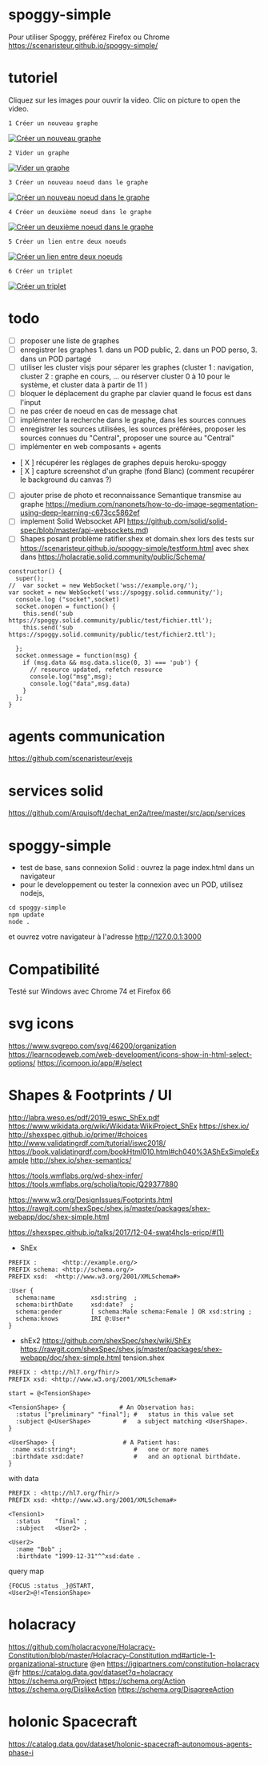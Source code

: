 # spoggy-simple
Pour utiliser Spoggy, préférez Firefox ou Chrome https://scenaristeur.github.io/spoggy-simple/

# tutoriel
Cliquez sur les images pour ouvrir la video. Clic on picture to open the video.

    1 Créer un nouveau graphe
   [![Créer un nouveau graphe](https://img.youtube.com/vi/bkedKb34USI/0.jpg)](https://www.youtube.com/watch?v=bkedKb34USI)

    2 Vider un graphe
   [![Vider un graphe](https://img.youtube.com/vi/YqatYoxz5VU/0.jpg)](https://www.youtube.com/watch?v=YqatYoxz5VU)

    3 Créer un nouveau noeud dans le graphe
   [![Créer un nouveau noeud dans le graphe](https://img.youtube.com/vi/XkI6cJPUTuk/0.jpg)](https://www.youtube.com/watch?v=XkI6cJPUTuk)

    4 Créer un deuxième noeud dans le graphe
   [![Créer un deuxième noeud dans le graphe](https://img.youtube.com/vi/AmDwlkLk7f8/0.jpg)](https://www.youtube.com/watch?v=AmDwlkLk7f8)

    5 Créer un lien entre deux noeuds
   [![Créer un lien entre deux noeuds](https://img.youtube.com/vi/ND8fK2liSdE/0.jpg)](https://www.youtube.com/watch?v=ND8fK2liSdE)


    6 Créer un triplet
   [![Créer un triplet](https://img.youtube.com/vi/tXfX8vgfdiQ/0.jpg)](https://www.youtube.com/watch?v=tXfX8vgfdiQ)

# todo
- [ ] proposer une liste de graphes
- [ ] enregistrer les graphes 1. dans un POD public, 2. dans un POD perso, 3. dans un POD partagé
- [ ] utiliser les cluster visjs pour séparer les graphes (cluster 1 : navigation, cluster 2 : graphe en cours, ... ou réserver cluster 0 à 10 pour le système, et cluster data à partir de 11 )
- [ ] bloquer le déplacement du graphe par clavier quand le focus est dans l'input
- [ ] ne pas créer de noeud en cas de message chat
- [ ] implémenter la recherche dans le graphe, dans les sources connues
- [ ] enregistrer les sources utilisées, les sources préférées, proposer les sources connues du "Central", proposer une source au "Central"
- [ ] implémenter en web composants + agents
- [ X ] récupérer les réglages de graphes depuis heroku-spoggy
- [ X ] capture screenshot d'un graphe (fond Blanc) (comment recupérer le background du canvas ?)
- [ ] ajouter prise de photo et reconnaissance Semantique transmise au graphe https://medium.com/nanonets/how-to-do-image-segmentation-using-deep-learning-c673cc5862ef
- [ ] implement Solid Websocket API https://github.com/solid/solid-spec/blob/master/api-websockets.md)
- [ ] Shapes posant problème ratifier.shex et domain.shex lors des tests sur https://scenaristeur.github.io/spoggy-simple/testform.html
avec shex dans https://holacratie.solid.community/public/Schema/

```
constructor() {
  super();
//  var socket = new WebSocket('wss://example.org/');
var socket = new WebSocket('wss://spoggy.solid.community/');
  console.log ("socket",socket)
  socket.onopen = function() {
    this.send('sub https://spoggy.solid.community/public/test/fichier.ttl');
    this.send('sub https://spoggy.solid.community/public/test/fichier2.ttl');

  };
  socket.onmessage = function(msg) {
    if (msg.data && msg.data.slice(0, 3) === 'pub') {
      // resource updated, refetch resource
      console.log("msg",msg);
      console.log("data",msg.data)
    }
  };
}
```


# agents communication
https://github.com/scenaristeur/evejs

# services solid
https://github.com/Arquisoft/dechat_en2a/tree/master/src/app/services

# spoggy-simple
- test de base, sans connexion Solid : ouvrez la page index.html dans un navigateur
- pour le developpement ou tester la connexion avec un POD, utilisez nodejs,

```git clone https://github.com/scenaristeur/spoggy-simple.git
cd spoggy-simple
npm update
node .
```
et ouvrez votre navigateur à l'adresse http://127.0.0.1:3000

# Compatibilité
Testé sur Windows avec Chrome 74 et Firefox 66

# svg icons
https://www.svgrepo.com/svg/46200/organization
https://learncodeweb.com/web-development/icons-show-in-html-select-options/
https://icomoon.io/app/#/select


# Shapes & Footprints / UI

http://labra.weso.es/pdf/2019_eswc_ShEx.pdf
https://www.wikidata.org/wiki/Wikidata:WikiProject_ShEx
https://shex.io/
http://shexspec.github.io/primer/#choices
http://www.validatingrdf.com/tutorial/iswc2018/
https://book.validatingrdf.com/bookHtml010.html#ch040%3AShExSimpleExample
http://shex.io/shex-semantics/

https://tools.wmflabs.org/wd-shex-infer/
https://tools.wmflabs.org/scholia/topic/Q29377880

https://www.w3.org/DesignIssues/Footprints.html
https://rawgit.com/shexSpec/shex.js/master/packages/shex-webapp/doc/shex-simple.html

https://shexspec.github.io/talks/2017/12-04-swat4hcls-ericp/#(1)

+ ShEx
```
PREFIX :       <http://example.org/>
PREFIX schema: <http://schema.org/>
PREFIX xsd:  <http://www.w3.org/2001/XMLSchema#>

:User {
  schema:name          xsd:string  ;
  schema:birthDate     xsd:date?  ;
  schema:gender        [ schema:Male schema:Female ] OR xsd:string ;
  schema:knows         IRI @:User*
}
```


+ shEx2
https://github.com/shexSpec/shex/wiki/ShEx
https://rawgit.com/shexSpec/shex.js/master/packages/shex-webapp/doc/shex-simple.html
tension.shex
```
PREFIX : <http://hl7.org/fhir/>
PREFIX xsd: <http://www.w3.org/2001/XMLSchema#>

start = @<TensionShape>

<TensionShape> {               # An Observation has:
  :status ["preliminary" "final"]; #   status in this value set
  :subject @<UserShape>         #   a subject matching <UserShape>.
}

<UserShape> {                   # A Patient has:
 :name xsd:string*;                #   one or more names
 :birthdate xsd:date?              #   and an optional birthdate.
}

```
with data
```
PREFIX : <http://hl7.org/fhir/>
PREFIX xsd: <http://www.w3.org/2001/XMLSchema#>

<Tension1>
  :status    "final" ;
  :subject   <User2> .

<User2>
  :name "Bob" ;
  :birthdate "1999-12-31"^^xsd:date .
```
query map
```
{FOCUS :status _}@START,
<User2>@!<TensionShape>
  ```


# holacracy
https://github.com/holacracyone/Holacracy-Constitution/blob/master/Holacracy-Constitution.md#article-1-organizational-structure @en
https://igipartners.com/constitution-holacracy @fr
https://catalog.data.gov/dataset?q=holacracy
https://schema.org/Project
https://schema.org/Action
https://schema.org/DislikeAction
https://schema.org/DisagreeAction


# holonic Spacecraft
https://catalog.data.gov/dataset/holonic-spacecraft-autonomous-agents-phase-i
